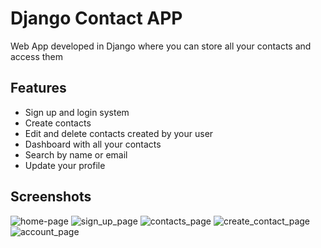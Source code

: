 # Django Contact APP

Web App developed in Django where you can store all your contacts and access them

## Features

- Sign up and login system
- Create contacts
- Edit and delete contacts created by your user
- Dashboard with all your contacts
- Search by name or email
- Update your profile

## Screenshots

![home-page](https://github.com/Danteps-4/Django-contact-app/assets/77952824/2bb7f445-30bf-498d-b898-5c0bdf8fbc48)
![sign_up_page](https://github.com/Danteps-4/Django-contact-app/assets/77952824/334e5584-5755-4787-82f7-57cbf525a5bd)
![contacts_page](https://github.com/Danteps-4/Django-contact-app/assets/77952824/cab753a8-43d4-4381-9913-bb292d820a5c)
![create_contact_page](https://github.com/Danteps-4/Django-contact-app/assets/77952824/b63338ea-3d74-4a00-90a4-2219aea387f9)
![account_page](https://github.com/Danteps-4/Django-contact-app/assets/77952824/b734ab71-72fe-48d9-bd47-ce4480e60723)